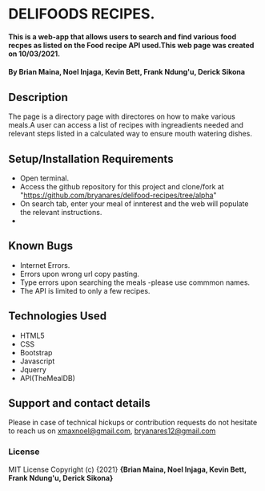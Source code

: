 # DELIFOODS RECIPES.

#### This is a web-app that allows users to search and find various food recpes as listed on the Food recipe API used.This web page was created on 10/03/2021.

#### By Brian Maina, Noel Injaga, Kevin Bett, Frank Ndung'u, Derick Sikona

## Description

The page is a directory page with directores on how to make various meals.A user can access a list of recipes with ingreadients needed and relevant steps listed in a calculated way to ensure mouth watering dishes.

## Setup/Installation Requirements

- Open terminal.
- Access the github repository for this project and clone/fork at "https://github.com/bryanares/delifood-recipes/tree/alpha"
- On search tab, enter your meal of innterest and the web will populate the relevant instructions.
-

## Known Bugs

- Internet Errors.
- Errors upon wrong url copy pasting.
- Type errors upon searching the meals -please use commmon names.
- The API is limited to only a few recipes.

## Technologies Used

- HTML5
- CSS
- Bootstrap
- Javascript
- Jquerry
- API(TheMealDB)

## Support and contact details

Please in case of technical hickups or contribution requests do not hesitate to reach us on xmaxnoel@gmail.com, bryanares12@gmail.com

### License

MIT License
Copyright (c) {2021} **{Brian Maina, Noel Injaga, Kevin Bett, Frank Ndung'u, Derick Sikona}**
